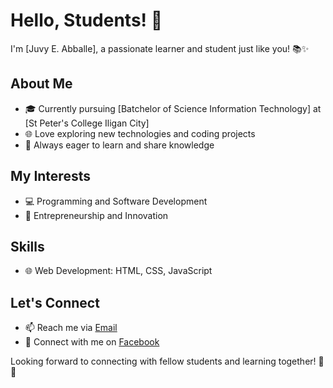 

  <!-- Header with Background Image -->
  <div class="header-container">
    <h1>Hello, Students! 👋</h1>
    <p>I'm [Juvy E. Abballe], a passionate learner and student just like you! 📚✨</p>
  </div>

  <!-- About Me Section -->
  <section>
    <h2>About Me</h2>
    <ul>
      <li>🎓 Currently pursuing [Batchelor of Science Information Technology] at [St Peter's College Iligan City]</li>
      <li>🌐 Love exploring new technologies and coding projects</li>
      <li>📖 Always eager to learn and share knowledge</li>
    </ul>
  </section>

  <!-- My Interests Section -->
  <section>
    <h2>My Interests</h2>
    <ul>
      <li>💻 Programming and Software Development</li>
      <li>🚀 Entrepreneurship and Innovation</li>
    </ul>
  </section>

  <!-- Skills Section -->
  <section>
    <h2>Skills</h2>
    <ul>
      <li>🌐 Web Development: HTML, CSS, JavaScript</li>
    </ul>
  </section>

  <!-- Let's Connect Section -->
  <section>
    <h2>Let's Connect</h2>
    <ul>
      <li>📫 Reach me via <a href="mailto:juvyaballe.202201044@gmail.com">Email</a></li>
      <li>📘 Connect with me on <a href="https://www.facebook.com/jayar.aballe.50">Facebook</a></li>
    </ul>
    <p>Looking forward to connecting with fellow students and learning together! 🚀✨</p>
  </section>

</body>

</html>
